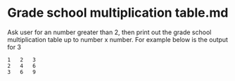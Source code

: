 # Grade school multiplication table.md 


Ask user for an number greater than 2, then print out the grade school multiplication table up to number x number.
For example below is the output for 3 


	1   2   3   
	2   4   6
	3   6   9



